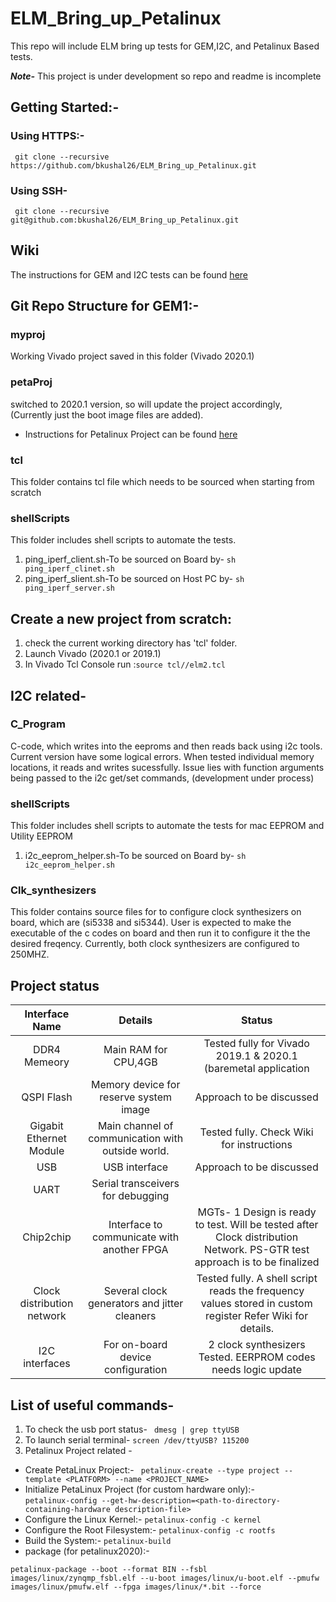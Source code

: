 # ELM_Bring_up_Petalinux
This repo will include ELM bring up tests for GEM,I2C, and  Petalinux Based tests. 

***Note-*** This project is under development so repo and readme is incomplete 

## Getting Started:-
### Using HTTPS:-
``` git clone --recursive https://github.com/bkushal26/ELM_Bring_up_Petalinux.git```

### Using SSH-
``` git clone --recursive git@github.com:bkushal26/ELM_Bring_up_Petalinux.git```

## Wiki
The instructions for GEM and I2C tests can be found [here](https://github.com/bkushal26/ELM_Bring_up_Petalinux/wiki)

## Git Repo Structure for GEM1:-

### myproj
Working Vivado project saved in this folder (Vivado 2020.1)

### petaProj
switched to 2020.1 version, so will update the project accordingly, (Currently just the boot image files are added). 
- Instructions for Petalinux Project can be found [here](https://github.com/bkushal26/ELM_Bring_up_Petalinux/wiki/Petalinux-Configuration)
### tcl
This folder contains tcl file which needs to be sourced when starting from scratch

### shellScripts
This folder includes shell scripts to automate the tests.
1. ping_iperf_client.sh-To be sourced on Board by- ``` sh ping_iperf_clinet.sh ```
2. ping_iperf_slient.sh-To be sourced on Host PC by- ``` sh ping_iperf_server.sh ```
 
## Create a new project from scratch:
1. check the current working directory has 'tcl' folder.
2. Launch Vivado (2020.1 or 2019.1)
3. In Vivado Tcl Console run :```source tcl//elm2.tcl```

## I2C related-

### C_Program
C-code, which writes into the eeproms and then reads back using i2c tools. Current version have some logical errors. When tested individual memory locations, it reads and writes sucessfully. Issue lies with function arguments being passed to the i2c get/set commands, (development under process)

### shellScripts
This folder includes shell scripts to automate the tests for mac EEPROM and Utility EEPROM
1. i2c_eeprom_helper.sh-To be sourced on Board by- ``` sh i2c_eeprom_helper.sh ```

### Clk_synthesizers
This folder contains source files for to configure clock synthesizers on board, which are (si5338 and si5344). User is expected to make the executable of the c codes on board and then run it to configure it the the desired freqency. Currently, both clock synthesizers are configured to 250MHZ.

## Project status 

| Interface Name        |Details         | Status  |
| :-------------: |:-------------:| :-------------:|
|DDR4 Memeory    | Main RAM for CPU,4GB | Tested fully for Vivado 2019.1 & 2020.1 (baremetal application |
|QSPI Flash    | Memory device for reserve system image | Approach to be discussed |
|Gigabit Ethernet Module| Main channel of communication with outside world. | Tested fully. Check Wiki for instructions|
|USB     |USB interface | Approach to be discussed  |
|UART    | Serial transceivers for debugging |  |
|Chip2chip    |Interface to communicate with another FPGA | MGTs- 1 Design is ready to test. Will be tested after Clock distribution Network. PS-GTR test approach is to be finalized  |
|Clock distribution network    |Several clock generators and jitter cleaners | Tested fully. A shell script reads the frequency values stored in custom register Refer Wiki for details. |
| I2C interfaces    | For on-board device configuration | 2 clock synthesizers Tested. EERPROM codes needs logic update |

## List of useful commands-
1. To check the usb port status- ``` dmesg | grep ttyUSB```
2. To launch serial terminal- ```screen /dev/ttyUSB? 115200```
3. Petalinux Project related -
- Create PetaLinux Project:- ```  petalinux-create --type project --template <PLATFORM> --name <PROJECT_NAME> ```
- Initialize PetaLinux Project (for custom hardware only):- <br />
``` petalinux-config --get-hw-description=<path-to-directory-containing-hardware description-file> ```
-  Configure the Linux Kernel:- ```petalinux-config -c kernel ```
-  Configure the Root Filesystem:- ```petalinux-config -c rootfs ```
-  Build the System:- ```petalinux-build ```
- package (for petalinux2020):- <br /> 
``` 
petalinux-package --boot --format BIN --fsbl images/linux/zynqmp_fsbl.elf --u-boot images/linux/u-boot.elf --pmufw images/linux/pmufw.elf --fpga images/linux/*.bit --force

```
